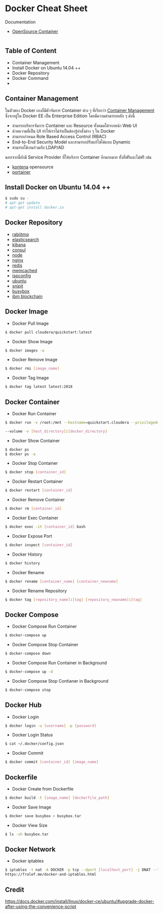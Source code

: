 # Docker Cheat Sheet
Documentation
* [OpenSource Container](https://shadow-soft.com/open-source-container-management-tools/)

```bash

```

## Table of Content
* Container Management
* Install Docker on Ubuntu 14.04 ++
* Docker Repository
* Docker Command
* 

## Container Management
ในตัวของ Docker เองก็มีตัวจัดการ Container ต่าง ๆ ที่เรียกว่า [Container Management](https://trial.docker.com/) ซึ่งจะอยู่ใน Docker EE เป็น Enterprise Edition โดยมีความสามารถหลัก ๆ ดังนี้
* สามารถบริหารจัดการ Container และ Resource ทั้งหมดได้จากหน้า Web UI
* ด้วยความที่เป็น UI ทำให้เราไม่จำเป็นต้องรู้คำสั่งต่าง ๆ ใน Docker
* สามารถกำหนด Role Based Access Control (RBAC)
* End-to-End Security Model และสามารถปรับแก้ไขได้แบบ Dynamic
* สามารถใช้งานร่วมกับ LDAP/AD

นอกจากนี้ยังมี Service Provider ที่ให้บริการ Container อีกมากมาย ทั้งที่ฟรีและไม่ฟรี เช่น
* [kontena](https://kontena.io/) opensource
* [portainer](https://portainer.io/)

## Install Docker on Ubuntu 14.04 ++
```bash
$ sudo su -
# apt-get update
# apt-get install docker.io
```

## Docker Repository
* [rabiitmq](https://hub.docker.com/_/rabbitmq/)
* [elasticsearch](https://hub.docker.com/_/elasticsearch/)
* [kibana](https://hub.docker.com/_/kibana/)
* [consul](https://hub.docker.com/_/consul/)
* [node](https://hub.docker.com/_/node/)
* [nginx](https://hub.docker.com/_/nginx/)
* [redis]()
* [memcached](https://hub.docker.com/_/memcached/)
* [ispconfig](https://hub.docker.com/r/jerob/docker-ispconfig/)
* [ubuntu]()
* [snipit](https://hub.docker.com/r/snipe/snipe-it/)
* [busybox](https://hub.docker.com/_/busybox/)
* [ibm blockchain](https://hub.docker.com/u/ibmblockchain/)

## Docker Image
* Docker Pull Image
```bash
$ docker pull cloudera/quickstart:latest
```

* Docker Show Image
```bash
$ docker images -a
```

* Docker Remove Image
```bash
$ docker rmi [image_name]
```

* Docker Tag Image
```bash
$ docker tag latest latest:2018
```

## Docker Container
* Docker Run Container
```bash
$ docker run -v /root:/mnt --hostname=quickstart.cloudera --privileged=true -it -p 9092:9092 -p 2181:2181 -p 11122:11122 -p 8080:8080 -p 8440:8440 -p 8441:8441 cloudera/quickstart /usr/bin/docker-quickstart

--volume -v [host_directory]:[docker_directory]
```

* Docker Show Container
```bash
$ docker ps
$ docker ps -a
```

* Docker Stop Container
```bash
$ docker stop [container_id]
```

* Docker Restart Container
```bash
$ docker restart [container_id]
```

* Docker Remove Container
```bash
$ docker rm [container_id]
```

* Docker Exec Container
```bash
$ docker exec -it [container_id] bash 
```

* Docker Expose Port
```bash
$ docker inspect [container_id]
```

* Docker History
```bash
$ docker history
```

* Docker Rename
```bash
$ docker rename [container_name] [container_newname]
```

* Docker Rename Repository
```bash
$ docker tag [repository_name]:[tag] [repository_newname]:[tag]
```

## Docker Compose
* Docker Compose Run Container
```bash
$ docker-compose up
```

* Docker Compose Stop Container
```bash
$ docker-compose down
```

* Docker Compose Run Container in Background
```bash
$ docker-compose up -d
```

* Docker Compose Stop Contianer in Background
```bash
$ docker-compose stop
```

## Docker Hub
* Docker Login
```bash
$ docker login -u [username] -p [password]
```

* Docker Login Status
```bash
$ cat ~/.docker/config.json
```

* Docker Commit
```bash
$ docker commit [container_id] [image_name]
```

## Dockerfile
* Docker Create from Dockerfile
```bash
$ docker build -t [image_name] [dockerfile_path]
```

* Docker Save Image
```bash
$ docker save busybox > busybox.tar
```

* Docker View Size
```bash
$ ls -sh busybox.tar
```

## Docker Network
* Docker iptables
```bash
$ iptables -t nat -A DOCKER -p tcp --dport [localhost_port] -j DNAT --to-destination [container_port]:[port]
https://fralef.me/docker-and-iptables.html
```

## Credit
https://docs.docker.com/install/linux/docker-ce/ubuntu/#upgrade-docker-after-using-the-convenience-script
